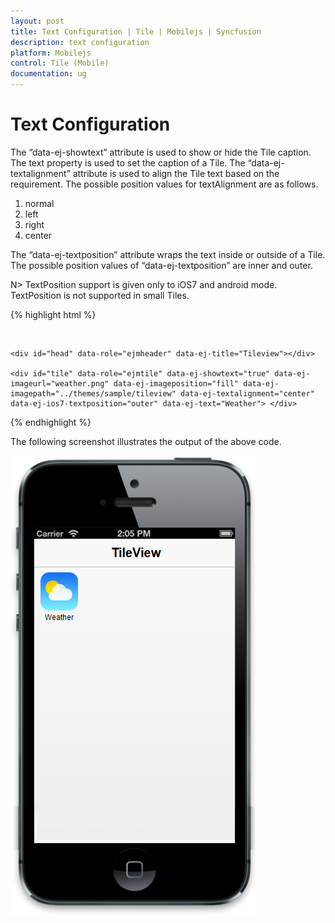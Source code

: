 ```yaml
---
layout: post
title: Text Configuration | Tile | Mobilejs | Syncfusion
description: text configuration
platform: Mobilejs
control: Tile (Mobile)
documentation: ug
---
```


# Text Configuration

The “data-ej-showtext” attribute is used to show or hide the Tile caption. The text property is used to set the caption of a Tile. The “data-ej-textalignment” attribute is used to align the Tile text based on the requirement. The possible position values for textAlignment are as follows.

1. normal
2. left
3. right
4. center

The “data-ej-textposition” attribute wraps the text inside or outside of a Tile. The possible position values of “data-ej-textposition” are inner and outer.

N> TextPosition support is given only to iOS7 and android mode. TextPosition is not supported in small Tiles.

{% highlight html %}

<div style="margin-top:45px;">

	<div id="head" data-role="ejmheader" data-ej-title="Tileview"></div>

	<div id="tile" data-role="ejmtile" data-ej-showtext="true" data-ej-imageurl="weather.png" data-ej-imageposition="fill" data-ej-imagepath="../themes/sample/tileview" data-ej-textalignment="center" data-ej-ios7-textposition="outer" data-ej-text="Weather"> </div>

</div>

{% endhighlight %}

The following screenshot illustrates the output of the above code.

![](Text-Configuration_images/Text-Configuration_img1.png)